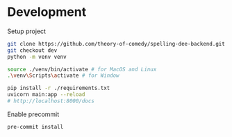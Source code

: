# Development
Setup project
```bash
git clone https://github.com/theory-of-comedy/spelling-dee-backend.git
git checkout dev
python -m venv venv

source ./venv/bin/activate # for MacOS and Linux
.\venv\Scripts\activate # for Window

pip install -r ./requirements.txt
uvicorn main:app --reload
# http://localhost:8000/docs
```

Enable precommit
```bash
pre-commit install
```
